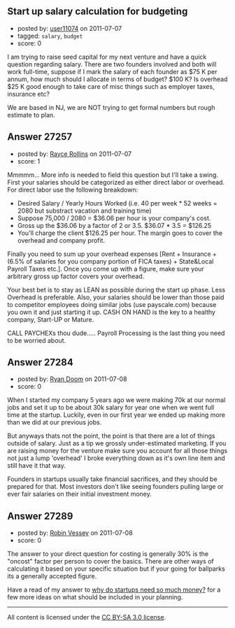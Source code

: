 ## Start up salary calculation for budgeting

- posted by: [user11074](https://stackexchange.com/users/-1/11074-user11074) on 2011-07-07
- tagged: `salary`, `budget`
- score: 0

I am trying to raise seed capital for my next venture and have a quick question regarding salary. There are two founders involved and both will work full-time, suppose if I mark the salary of each founder as $75 K per annum, how much should I allocate in terms of budget? $100 K? Is overhead $25 K good enough to take care of misc things such as employer taxes, insurance etc?

We are based in NJ, we are NOT trying to get formal numbers but rough estimate to plan. 


## Answer 27257

- posted by: [Rayce Rollins](https://stackexchange.com/users/-1/11790-rayce-rollins) on 2011-07-07
- score: 1

Mmmmm... More info is needed to field this question but I'll take a swing. First your salaries should be categorized as either direct labor or overhead. For direct labor use the following breakdown:

 - Desired Salary / Yearly Hours Worked (i.e. 40 per week * 52 weeks = 2080 but substract vacation and training time)
 - Suppose 75,000 / 2080 = $36.06 per hour is your company's cost. 
 - Gross up the $36.06 by a factor of 2 or 3.5. $36.07 * 3.5 = $126.25
 - You'll charge the client $126.25 per hour. The margin goes to cover the overhead and company profit. 

Finally you need to sum up your overhead expenses [Rent + Insurance + (6.5% of salaries for you company portion of FICA taxes) + State&Local Payroll Taxes etc.]. Once you come up with a figure, make sure your arbitrary gross up factor covers your overhead.

Your best bet is to stay as LEAN as possible during the start up phase. Less Overhead is preferable. Also, your salaries should be lower than those paid to competitor employees doing similar jobs (use payscale.com) because you own it and just starting it up. CASH ON HAND is the key to a healthy company, Start-UP or Mature.

CALL PAYCHEXs thou dude..... Payroll Processing is the last thing you need to be worried about.   



## Answer 27284

- posted by: [Ryan Doom](https://stackexchange.com/users/-1/5655-ryan-doom) on 2011-07-08
- score: 0

When I started my company 5 years ago we were making 70k at our normal jobs and set it up to be about 30k salary for year one when we went full time at the startup. Luckily, even in our  first year we ended up making more than we did at our previous jobs.

But anyways thats not the point, the point is that there are a lot of things outside of salary. Just as a tip we grossly under-estimated marketing. If you are raising money for the venture make sure you account for all those things not just a lump 'overhead' I broke everything down as it's own line item and still have it that way.

Founders in startups usually take financial sacrifices, and they should be prepared for that.  Most investors don't like seeing founders pulling large or ever fair salaries on their initial investment money. 




## Answer 27289

- posted by: [Robin Vessey](https://stackexchange.com/users/-1/984-robin-vessey) on 2011-07-08
- score: 0

<p>The answer to your direct question for costing is generally 30% is the "oncost" factor per person to cover the basics. There are other ways of calculating it based on your specific situation but if your going for ballparks its a generally accepted figure.</p>

<p>Have a read of my answer to <a href="http://answers.onstartups.com/questions/22961/why-do-startups-need-so-much-money/22964#22964">why do startups need so much money?</a> for a few more ideas on what should be included in your planning.</p>




---

All content is licensed under the [CC BY-SA 3.0 license](https://creativecommons.org/licenses/by-sa/3.0/).
